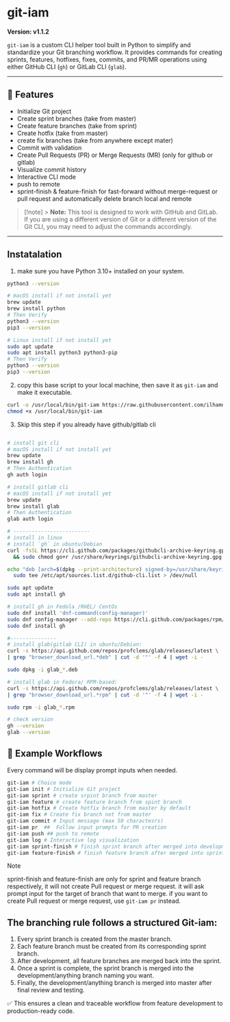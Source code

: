 # git-iam

**Version: v1.1.2**

`git-iam` is a custom CLI helper tool built in Python to simplify and standardize your Git branching workflow. It provides commands for creating sprints, features, hotfixes, fixes, commits, and PR/MR operations using either GitHub CLI (`gh`) or GitLab CLI (`glab`).

---

## 🚀 Features

- Initialize Git project
- Create sprint branches (take from master)
- Create feature branches (take from sprint)
- Create hotfix (take from master)
- create fix branches (take from anywhere except mater)
- Commit with validation
- Create Pull Requests (PR) or Merge Requests (MR) (only for github or gitlab)
- Visualize commit history
- Interactive CLI mode
- push to remote
- sprint-finish & feature-finish for fast-forward without merge-request or pull request and automatically delete branch local and remote

> [!note] > **Note:** This tool is designed to work with GitHub and GitLab. If you are using a different version of Git or a different version of the Git CLI, you may need to adjust the commands accordingly.

---

## Instatalation

1. make sure you have Python 3.10+ installed on your system.

```bash
python3 --version

# macOS install if not install yet
brew update
brew install python
# Then Verify
python3 --version
pip3 --version

# Linux install if not install yet
sudo apt update
sudo apt install python3 python3-pip
# Then Verify
python3 --version
pip3 --version
```

2. copy this base script to your local machine, then save it as `git-iam` and make it executable.

```bash
curl -o /usr/local/bin/git-iam https://raw.githubusercontent.com/ilhamnoerr95/git-iam/master/git-iam
chmod +x /usr/local/bin/git-iam
```

3. Skip this step if you already have github/gitlab cli

```bash

# install git cli
# macOS install if not install yet
brew update
brew install gh
# Then Authentication
gh auth login

# install gitlab cli
# macOS install if not install yet
brew update
brew install glab
# Then Authentication
glab auth login

# -------------------------
# install in linux
# install `gh` in ubuntu/Debian
curl -fsSL https://cli.github.com/packages/githubcli-archive-keyring.gpg | sudo dd of=/usr/share/keyrings/githubcli-archive-keyring.gpg \
  && sudo chmod go+r /usr/share/keyrings/githubcli-archive-keyring.gpg

echo "deb [arch=$(dpkg --print-architecture) signed-by=/usr/share/keyrings/githubcli-archive-keyring.gpg] https://cli.github.com/packages stable main" | \
  sudo tee /etc/apt/sources.list.d/github-cli.list > /dev/null

sudo apt update
sudo apt install gh

# install gh in Fedola /RHEL/ CentOs
sudo dnf install 'dnf-command(config-manager)'
sudo dnf config-manager --add-repo https://cli.github.com/packages/rpm/gh-cli.repo
sudo dnf install gh

#---------------
# install glab(gitlab CLI) in ubuntu/Debian:
curl -s https://api.github.com/repos/profclems/glab/releases/latest \
| grep "browser_download_url.*deb" | cut -d '"' -f 4 | wget -i -

sudo dpkg -i glab_*.deb

# install glab in Fedora/ RPM-based:
curl -s https://api.github.com/repos/profclems/glab/releases/latest \
| grep "browser_download_url.*rpm" | cut -d '"' -f 4 | wget -i -

sudo rpm -i glab_*.rpm

# check version
gh --version
glab --version

```

## 📘 Example Workflows

Every command will be display prompt inputs when needed.

```bash
git-iam # Choice mode
git-iam init # Initialize Git project
git-iam sprint # create srpint branch from master
git-iam feature # create feature branch from spint branch
git-iam hotfix # Create hotfix branch from master by default
git-iam fix # Create fix branch not from master
git-iam commit # Input message (max 50 charactesrs)
git-iam pr  ##  Follow input prompts for PR creation
git-iam push ## push to remote
git-iam log # Interactive log visualization
git-iam sprint-finish # finish sprint branch after merged into development, fast-forward to development without Pull request or merge request
git-iam feature-finish # finish feature branch after merged into sprint, fast-forward to sprint without Pull request or merge request
```

> [!note]
> sprint-finish and feature-finish are only for sprint and feature branch respectively, it will not create Pull request or merge request.
> it will ask prompt input for the target of branch that want to merge.
> if you want to create Pull request or merge request, use `git-iam pr` instead.

## The branching rule follows a structured Git-iam:

1. Every sprint branch is created from the master branch.
2. Each feature branch must be created from its corresponding sprint branch.
3. After development, all feature branches are merged back into the sprint.
4. Once a sprint is complete, the sprint branch is merged into the development/anything branch naming you want.
5. Finally, the development/anything branch is merged into master after final review and testing.

✅ This ensures a clean and traceable workflow from feature development to production-ready code.
